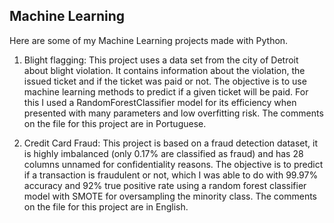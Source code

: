 ## Machine Learning

Here are some of my Machine Learning projects made with Python.

1. Blight flagging: This project uses a data set from the city of Detroit about blight violation. It contains information about the violation, the issued ticket and if the ticket was paid or not. The objective is to use machine learning methods to predict if a given ticket will be paid. For this I used a RandomForestClassifier model for its efficiency when presented with many parameters and low overfitting risk. The comments on the file for this project are in Portuguese.

2. Credit Card Fraud: This project is based on a fraud detection dataset, it is highly imbalanced (only 0.17% are classified as fraud) and has 28 columns unnamed for confidentiality reasons. The objective is to predict if a transaction is fraudulent or not, which I was able to do with 99.97% accuracy and 92% true positive rate using a random forest classifier model with SMOTE for oversampling the minority class. The comments on the file for this project are in English.
